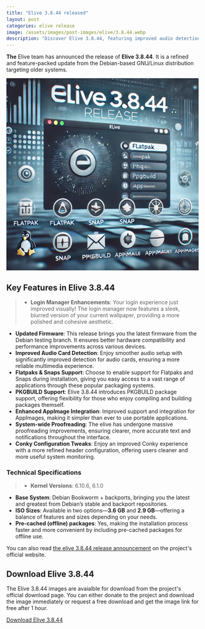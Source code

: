 ```yaml
---
title: "Elive 3.8.44 released"
layout: post
categories: elive release
image: /assets/images/post-images/elive/3.8.44.webp
description: "Discover Elive 3.8.44, featuring improved audio detection, Flatpak/Snap support, enhanced AppImages, updated firmwares, and a refined login manager."
---
```


**The** Elive team has announced the release of **Elive 3.8.44**. It is a refined and feature-packed update from the Debian-based GNU/Linux distribution targeting older systems.

![Elive 3.8.44 featured image](/assets/images/post-images/elive/3.8.44.webp)

## Key Features in Elive 3.8.44

> - **Login Manager Enhancements**: Your login experience just improved visually! The login manager now features a sleek, blurred version of your current wallpaper, providing a more polished and cohesive aesthetic.
- **Updated Firmware**: This release brings you the latest firmware from the Debian testing branch. It ensures better hardware compatibility and performance improvements across various devices.
- **Improved Audio Card Detection**: Enjoy smoother audio setup with significantly improved detection for audio cards, ensuring a more reliable multimedia experience.
- **Flatpaks & Snaps Support**: Choose to enable support for Flatpaks and Snaps during installation, giving you easy access to a vast range of applications through these popular packaging systems.
- **PKGBUILD Support**: Elive 3.8.44 introduces PKGBUILD package support, offering flexibility for those who enjoy compiling and building packages themself.
- **Enhanced AppImage Integration**: Improved support and integration for AppImages, making it simpler than ever to use portable applications.
- **System-wide Proofreading**: The elive has undergone massive proofreading improvements, ensuring clearer, more accurate text and notifications throughout the interface.
- **Conky Configuration Tweaks**: Enjoy an improved Conky experience with a more refined header configuration, offering users cleaner and more useful system monitoring.

### Technical Specifications

> - **Kernel Versions**: 6.10.6, 6.1.0
- **Base System**: Debian Bookworm + backports, bringing you the latest and greatest from Debian’s stable and backport repositories.
- **ISO Sizes**: Available in two options—**3.6 GB** and **2.9 GB**—offering a balance of features and sizes depending on your needs.
- **Pre-cached (offline) packages**: Yes, making the installation process faster and more convenient by including pre-cached packages for offline use.

You can also read [the elive 3.8.44 release announcement](https://www.elivecd.org/releases/beta/elive-3-8-44-released/) on the project's official website.

## Download Elive 3.8.44

The Elive 3.8.44 images are avaialble for download from the project's official download page. You can either donate to the project and download the image immediately or request a free download and get the image link for free after 1 hour.

<a href="https://www.elivecd.org/download/stable/" class="download" target="_blank">Download Elive 3.8.44</a>
